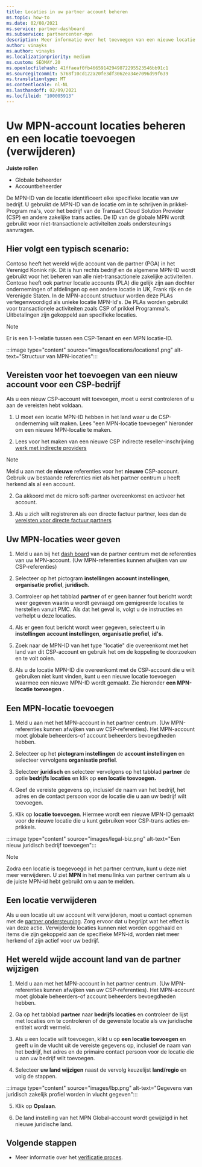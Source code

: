 ```yaml
---
title: Locaties in uw partner account beheren
ms.topic: how-to
ms.date: 02/08/2021
ms.service: partner-dashboard
ms.subservice: partnercenter-mpn
description: Meer informatie over het toevoegen van een nieuwe locatie en hoe de MPN-ID van de locatie wordt gebruikt in prikkel Programma's, CSP-bedrijven, abonnementen en andere trans acties.
author: vinayks
ms.author: vinayks
ms.localizationpriority: medium
ms.custom: SEOMAY.20
ms.openlocfilehash: 41ffaeaf0fb46659142949872295523546bb91c1
ms.sourcegitcommit: 5768f10cd122a20fe3df3062ea34e7096d99f639
ms.translationtype: MT
ms.contentlocale: nl-NL
ms.lasthandoff: 02/09/2021
ms.locfileid: "100005913"
---
```

# <a name="manage-your-mpn-account-locations-and-add-delete-a-location"></a>Uw MPN-account locaties beheren en een locatie toevoegen (verwijderen)


**Juiste rollen**

- Globale beheerder
- Accountbeheerder

De MPN-ID van de locatie identificeert elke specifieke locatie van uw bedrijf. U gebruikt de MPN-ID van de locatie om in te schrijven in prikkel-Program ma's, voor het bedrijf van de Transact Cloud Solution Provider (CSP) en andere zakelijke trans acties. De ID van de globale MPN wordt gebruikt voor niet-transactionele activiteiten zoals ondersteunings aanvragen.

## <a name="the-following-is-a-typical-scenario"></a>Hier volgt een typisch scenario:

Contoso heeft het wereld wijde account van de partner (PGA) in het Verenigd Konink rijk. Dit is hun rechts bedrijf en de algemene MPN-ID wordt gebruikt voor het beheren van alle niet-transactionele zakelijke activiteiten. Contoso heeft ook partner locatie accounts (PLA) die gelijk zijn aan dochter ondernemingen of afdelingen op een andere locatie in UK, Frank rijk en de Verenigde Staten. In de MPN-account structuur worden deze PLAs vertegenwoordigd als unieke locatie MPN-Id's. De PLAs worden gebruikt voor transactionele activiteiten zoals CSP of prikkel Programma's. Uitbetalingen zijn gekoppeld aan specifieke locaties. 

>[!NOTE]
>Er is een 1-1-relatie tussen een CSP-Tenant en een MPN locatie-ID.

:::image type="content" source="images/locations/locations1.png" alt-text="Structuur van MPN-locaties":::

## <a name="prerequisites-in-order-to-add-a-new-account-for-a-csp-business"></a>Vereisten voor het toevoegen van een nieuw account voor een CSP-bedrijf

Als u een nieuw CSP-account wilt toevoegen, moet u eerst controleren of u aan de vereisten hebt voldaan.

1. U moet een locatie MPN-ID hebben in het land waar u de CSP-onderneming wilt maken. Lees "een MPN-locatie toevoegen" hieronder om een nieuwe MPN-locatie te maken.
  
1. Lees voor het maken van een nieuwe CSP indirecte reseller-inschrijving [werk met indirecte providers](indirect-reseller-tasks-in-partner-center.md#get-started) 

>[!NOTE] 
 >Meld u aan met de **nieuwe** referenties voor het **nieuwe** CSP-account. Gebruik uw bestaande referenties niet als het partner centrum u heeft herkend als al een account.

2. Ga akkoord met de micro soft-partner overeenkomst en activeer het account.

1. Als u zich wilt registreren als een directe factuur partner, lees dan de [vereisten voor directe factuur partners](direct-partner-new-requirements.md)

## <a name="view-your-mpn-locations"></a>Uw MPN-locaties weer geven

1. Meld u aan bij het [dash board](https://partner.microsoft.com/dashboard/home) van de partner centrum met de referenties van uw MPN-account. (Uw MPN-referenties kunnen afwijken van uw CSP-referenties) 
 
1. Selecteer op het pictogram **instellingen** **account instellingen**, **organisatie profiel**, **juridisch**. 

1. Controleer op het tabblad **partner** of er geen banner fout bericht wordt weer gegeven waarin u wordt gevraagd om gemigreerde locaties te herstellen vanuit PMC. Als dat het geval is, volgt u de instructies en verhelpt u deze locaties. 

3. Als er geen fout bericht wordt weer gegeven, selecteert u in  **instellingen**  **account instellingen**, **organisatie profiel**, **id's**.

4. Zoek naar de MPN-ID van het type "locatie" die overeenkomt met het land van dit CSP-account en gebruik het om de koppeling te doorzoeken en te volt ooien.

5. Als u de locatie MPN-ID die overeenkomt met de CSP-account die u wilt gebruiken niet kunt vinden, kunt u een nieuwe locatie toevoegen waarmee een nieuwe MPN-ID wordt gemaakt. Zie hieronder **een MPN-locatie toevoegen** .

## <a name="add-an-mpn-location"></a>Een MPN-locatie toevoegen

1. Meld u aan met het MPN-account in het partner centrum. (Uw MPN-referenties kunnen afwijken van uw CSP-referenties). Het MPN-account moet globale beheerders-of account beheerders bevoegdheden hebben. 

1. Selecteer op het **pictogram instellingen** de **account instellingen** en selecteer vervolgens **organisatie profiel**.

2. Selecteer **juridisch** en selecteer vervolgens op het tabblad **partner** de optie **bedrijfs locaties** en klik op **een locatie toevoegen.**

3. Geef de vereiste gegevens op, inclusief de naam van het bedrijf, het adres en de contact persoon voor de locatie die u aan uw bedrijf wilt toevoegen.
 
1. Klik op **locatie toevoegen**. Hiermee wordt een nieuwe MPN-ID gemaakt voor de nieuwe locatie die u kunt gebruiken voor CSP-trans acties en-prikkels.

:::image type="content" source="images/legal-biz.png" alt-text="Een nieuw juridisch bedrijf toevoegen":::

> [!NOTE]
> Zodra een locatie is toegevoegd in het partner centrum, kunt u deze niet meer verwijderen. U ziet **MPN** in het menu links van partner centrum als u de juiste MPN-id hebt gebruikt om u aan te melden.

## <a name="delete-a-location"></a>Een locatie verwijderen

Als u een locatie uit uw account wilt verwijderen, moet u contact opnemen met de [partner ondersteuning](https://partner.microsoft.com/dashboard/support/servicerequests/create?stage=2&topicid=1af7f3a0-1757-3543-4b6a-c945c3ad187b). Zorg ervoor dat u begrijpt wat het effect is van deze actie. Verwijderde locaties kunnen niet worden opgehaald en items die zijn gekoppeld aan de specifieke MPN-id, worden niet meer herkend of zijn actief voor uw bedrijf.

## <a name="change-country-of-partner-global-account"></a>Het wereld wijde account land van de partner wijzigen 

1. Meld u aan met het MPN-account in het partner centrum. (Uw MPN-referenties kunnen afwijken van uw CSP-referenties). Het MPN-account moet globale beheerders-of account beheerders bevoegdheden hebben. 

2. Ga op het tabblad **partner** naar **bedrijfs locaties** en controleer de lijst met locaties om te controleren of de gewenste locatie als uw juridische entiteit wordt vermeld. 
 
1. Als u een locatie wilt toevoegen, klikt u op **een locatie toevoegen** en geeft u in de vlucht uit de vereiste gegevens op, inclusief de naam van het bedrijf, het adres en de primaire contact persoon voor de locatie die u aan uw bedrijf wilt toevoegen. 
 
1. Selecteer **uw land wijzigen** naast de vervolg keuzelijst **land/regio** en volg de stappen. 

:::image type="content" source="images/lbp.png" alt-text="Gegevens van juridisch zakelijk profiel worden in vlucht gegeven":::

5. Klik op **Opslaan**.

6. De land instelling van het MPN Global-account wordt gewijzigd in het nieuwe juridische land.
  
## <a name="next-steps"></a>Volgende stappen

- Meer informatie over het [verificatie proces](verification-responses.md).
